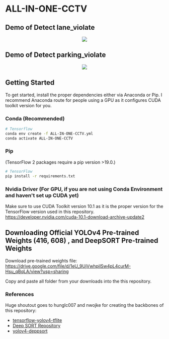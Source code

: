 # ALL-IN-ONE-CCTV

## Demo of Detect lane_violate
<p align="center"><img src="lane_violate.gif"\></p>

## Demo of Detect parking_violate
<p align="center"><img src="parking_violate.gif"\></p>


## Getting Started
To get started, install the proper dependencies either via Anaconda or Pip. I recommend Anaconda route for people using a GPU as it configures CUDA toolkit version for you.

### Conda (Recommended)

```bash
# Tensorflow 
conda env create -f ALL-IN-ONE-CCTV.yml
conda activate ALL-IN-ONE-CCTV
```

### Pip
(TensorFlow 2 packages require a pip version >19.0.)
```bash
# TensorFlow
pip install -r requirements.txt
```
### Nvidia Driver (For GPU, if you are not using Conda Environment and haven't set up CUDA yet)
Make sure to use CUDA Toolkit version 10.1 as it is the proper version for the TensorFlow version used in this repository.
https://developer.nvidia.com/cuda-10.1-download-archive-update2

## Downloading Official YOLOv4 Pre-trained Weights (416, 608) , and DeepSORT Pre-trained Weights

Download pre-trained weights file: https://drive.google.com/file/d/1eU_9UjVwhpilSw4pL4curM-Hsu_qBqLA/view?usp=sharing

Copy and paste all folder from your downloads into the this repository.


### References  

   Huge shoutout goes to hunglc007 and nwojke for creating the backbones of this repository:
  * [tensorflow-yolov4-tflite](https://github.com/hunglc007/tensorflow-yolov4-tflite)
  * [Deep SORT Repository](https://github.com/nwojke/deep_sort)
  * [yolov4-deppsort](https://github.com/theAIGuysCode/yolov4-deepsort)
